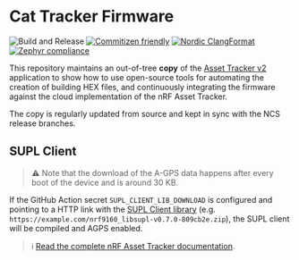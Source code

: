 # Cat Tracker Firmware

![Build and Release](https://github.com/NordicSemiconductor/asset-tracker-cloud-firmware/workflows/Build%20and%20Release/badge.svg?branch=ncs-v1.5)
[![Commitizen friendly](https://img.shields.io/badge/commitizen-friendly-brightgreen.svg)](http://commitizen.github.io/cz-cli/)
[![Nordic ClangFormat](https://img.shields.io/static/v1?label=Nordic&message=ClangFormat&labelColor=00A9CE&color=337ab7)](https://github.com/nrfconnect/sdk-nrf/blob/master/.clang-format)
[![Zephyr compliance](https://img.shields.io/static/v1?label=Zephry&message=compliance&labelColor=4e109e&color=337ab7)](https://docs.zephyrproject.org/latest/contribute/index.html#coding-style)

This repository maintains an out-of-tree **copy** of the
[Asset Tracker v2](https://github.com/nrfconnect/sdk-nrf/tree/master/applications/asset_tracker_v2)
application to show how to use open-source tools for automating the creation of
building HEX files, and continuously integrating the firmware against the cloud
implementation of the nRF Asset Tracker.

The copy is regularly updated from source and kept in sync with the NCS release
branches.

## SUPL Client

> :warning: Note that the download of the A-GPS data happens after every boot of
> the device and is around 30 KB.

If the GitHub Action secret `SUPL_CLIENT_LIB_DOWNLOAD` is configured and
pointing to a HTTP link with the
[SUPL Client library](https://developer.nordicsemi.com/nRF_Connect_SDK/doc/latest/nrf/include/supl_os_client.html#downloading-and-installing)
(e.g. `https://example.com/nrf9160_libsupl-v0.7.0-809cb2e.zip`), the SUPL client
will be compiled and AGPS enabled.

> :information_source:
> [Read the complete nRF Asset Tracker documentation](https://nordicsemiconductor.github.io/asset-tracker-cloud-docs/).
